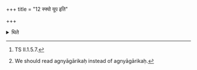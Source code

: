 +++
title = "12 स्फ्यो यूप इति"

+++

<details><summary>थिते</summary>

12. (The expression) “Sphya (wooden-sword) is the sacrificial post”[^1] means that the post should be of the shape of a wooden sword or (of the shape) as is common in the fire house.[^2]  

[^1]: TS II.1.5.7.  

[^2]: We should read agnyāgārikaḥ instead of agnyāgārikaḥ. 
</details>
